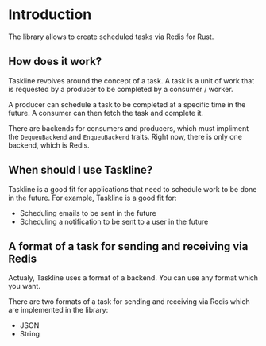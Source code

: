 # Introduction

The library allows to create scheduled tasks via Redis for Rust.

## How does it work?

Taskline revolves around the concept of a task. A task is a unit of work that is requested by a producer to be completed by a consumer / worker.

A producer can schedule a task to be completed at a specific time in the future. A consumer can then fetch the task and complete it.

There are backends for consumers and producers, which must impliment the `DequeuBackend` and `EnqueuBackend` traits. Right now, there is only one backend, which is Redis.

## When should I use Taskline?

Taskline is a good fit for applications that need to schedule work to be done in the future. For example, Taskline is a good fit for:

- Scheduling emails to be sent in the future
- Scheduling a notification to be sent to a user in the future

## A format of a task for sending and receiving via Redis

Actualy, Taskline uses a format of a backend. You can use any format which you want.

There are two formats of a task for sending and receiving via Redis which are implemented in the library:

- JSON
- String
